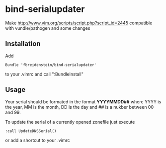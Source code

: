 # bind-serialupdater
Make http://www.vim.org/scripts/script.php?script_id=2445 compatible with vundle/pathogen and some changes

## Installation
Add
```
Bundle 'fbreidenstein/bind-serialupdater'
```
to your .vimrc and call ":BundleInstall"

## Usage
Your serial should be formated in the format **YYYYMMDD##** where YYYY is the
year, MM is the month, DD is the day and ## is a nukber between 00 and 99.

To update the serial of a currently opened zonefile just execute
```
:call UpdateDNSSerial()
```
or add a shortcut to your .vimrc

